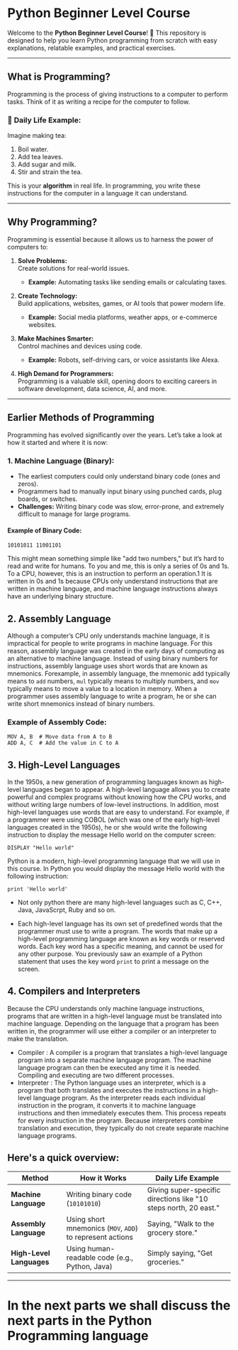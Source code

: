 # **Python Beginner Level Course**  

Welcome to the **Python Beginner Level Course**! 🎉 This repository is designed to help you learn Python programming from scratch with easy explanations, relatable examples, and practical exercises.

---

## **What is Programming?**  
Programming is the process of giving instructions to a computer to perform tasks. Think of it as writing a recipe for the computer to follow.  

### 📝 **Daily Life Example:**  
Imagine making tea:  
1. Boil water.  
2. Add tea leaves.  
3. Add sugar and milk.  
4. Stir and strain the tea.  

This is your **algorithm** in real life. In programming, you write these instructions for the computer in a language it can understand.  

---

## **Why Programming?**  

Programming is essential because it allows us to harness the power of computers to: 

1. **Solve Problems:**  
   Create solutions for real-world issues.  
   - **Example:** Automating tasks like sending emails or calculating taxes.  

2. **Create Technology:**  
   Build applications, websites, games, or AI tools that power modern life.  
   - **Example:** Social media platforms, weather apps, or e-commerce websites.  

3. **Make Machines Smarter:**  
   Control machines and devices using code.  
   - **Example:** Robots, self-driving cars, or voice assistants like Alexa.  

4. **High Demand for Programmers:**  
   Programming is a valuable skill, opening doors to exciting careers in software development, data science, AI, and more.  


---

## **Earlier Methods of Programming**  

Programming has evolved significantly over the years. Let’s take a look at how it started and where it is now:  

### 1. **Machine Language (Binary):**  
- The earliest computers could only understand binary code (ones and zeros).  
- Programmers had to manually input binary using punched cards, plug boards, or switches.  
- **Challenges:** Writing binary code was slow, error-prone, and extremely difficult to manage for large programs.  

#### **Example of Binary Code:**  
```plaintext
10101011 11001101
```
This might mean something simple like "add two numbers," but it’s hard to read and write for humans.
To you and me, this is only a series of 0s and 1s. To a CPU, however, this is an instruction to perform an operation.1 It is written in 0s and 1s because CPUs only understand instructions that are written in machine language, and machine language instructions always have an underlying binary structure.

## 2. Assembly Language

Although a computer’s CPU only understands machine language, it is impractical for people to write programs in machine language. For this reason, assembly language was created in the early days of computing as an alternative to machine language. Instead of using binary numbers for instructions, assembly language uses short words that are known as mnemonics. 
Forexample, in assembly language, the mnemonic add typically means to ```add``` numbers, ```mul``` typically means to multiply numbers, and ```mov``` typically means to move a value to a location in memory. When a programmer uses assembly language to write a program, he or she can write short mnemonics instead of binary numbers.

### Example of Assembly Code:
```assembly
MOV A, B  # Move data from A to B
ADD A, C  # Add the value in C to A
```

## 3. High-Level Languages

In the 1950s, a new generation of programming languages known as high-level languages began to appear. A high-level language allows you to create powerful and complex programs without knowing how the CPU works, and without writing large numbers of low-level instructions. In addition, most high-level languages use words that are easy to understand.
For example, if a programmer were using COBOL (which was one of the early high-level languages created in the 1950s), he or she would write the following instruction to display the message Hello world on the computer screen:
```
DISPLAY "Hello world"
```
Python is a modern, high-level programming language that we will use in this course. 
In Python you would display the message Hello world with the following instruction:
```
print 'Hello world'
```
- Not only python there are many high-level languages such as C, C++, Java, JavaScrpt, Ruby and so on.

- Each high-level language has its own set of predefined words that the programmer must use to write a program. The words that make up a high-level programming language are known as key words or reserved words. Each key word has a specific meaning, and cannot be used for any other purpose. You previously saw an example of a Python statement that uses the key word ```print``` to print a message on the screen. 



## 4. Compilers and Interpreters
Because the CPU understands only machine language instructions, programs that are written in a high-level language must be translated into machine language. Depending on the language that a program has been written in, the programmer will use either a compiler or an interpreter to make the translation.
- Compiler : A compiler is a program that translates a high-level language program into a separate machine language program. The machine language program can then be executed any time it is needed. Compiling and executing are two different processes.
- Interpreter : The Python language uses an interpreter, which is a program that both translates and executes the instructions in a high-level language program. As the interpreter reads each individual instruction in the program, it converts it to machine language instructions and then immediately executes them. This process repeats for every instruction in the program. Because interpreters combine translation and execution, they typically do not create separate machine language programs.

##  Here's a quick overview:  

| **Method**          | **How it Works**                                           | **Daily Life Example**                             |  
|----------------------|-----------------------------------------------------------|---------------------------------------------------|  
| **Machine Language** | Writing binary code (`10101010`)                          | Giving super-specific directions like "10 steps north, 20 east." |  
| **Assembly Language**| Using short mnemonics (`MOV`, `ADD`) to represent actions | Saying, "Walk to the grocery store."              |  
| **High-Level Languages** | Using human-readable code (e.g., Python, Java)        | Simply saying, "Get groceries."                  |  

---


# In the next parts we shall discuss the next parts in the Python Programming language

